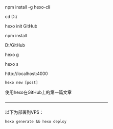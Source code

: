 npm install -g hexo-cli

cd D:/

hexo init GitHub

npm install

D:/GitHub

hexo g

hexo s

http://localhost:4000

```
hexo new [post]
```

 使用hexo在GitHub上的第一篇文章

————————————————————————

以下为部署到VPS：

```
hexo generate && hexo deploy
```

